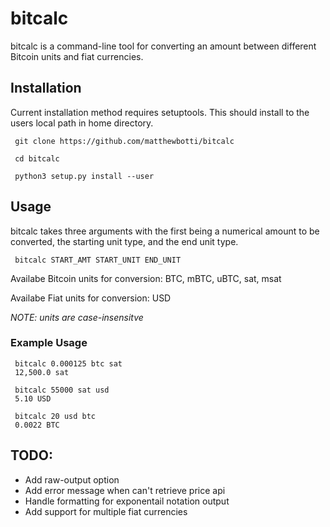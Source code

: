 # bitcalc

bitcalc is a command-line tool for converting an amount between
different Bitcoin units and fiat currencies.

## Installation

Current installation method requires setuptools.
This should install to the users local path in home directory.

```
 git clone https://github.com/matthewbotti/bitcalc
 
 cd bitcalc

 python3 setup.py install --user
```

## Usage

bitcalc takes three arguments with the first being a 
numerical amount to be converted, the starting unit type, 
and the end unit type.

``` 
 bitcalc START_AMT START_UNIT END_UNIT
```

Availabe Bitcoin units for conversion: BTC, mBTC, uBTC, sat, msat

Availabe Fiat units for conversion: USD

*NOTE: units are case-insensitve*

### Example Usage

```
 bitcalc 0.000125 btc sat
 12,500.0 sat

 bitcalc 55000 sat usd
 5.10 USD 

 bitcalc 20 usd btc
 0.0022 BTC
```

## TODO:

* Add raw-output option
* Add error message when can't retrieve price api
* Handle formatting for exponentail notation output 
* Add support for multiple fiat currencies

